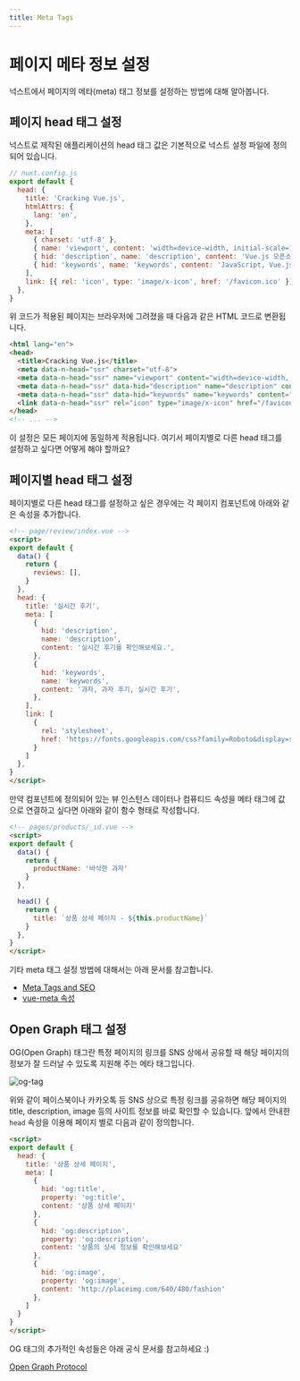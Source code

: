 ```yaml
---
title: Meta Tags
---
```


# 페이지 메타 정보 설정

넉스트에서 페이지의 메타(meta) 태그 정보를 설정하는 방법에 대해 알아봅니다.

## 페이지 head 태그 설정

넉스트로 제작된 애플리케이션의 head 태그 값은 기본적으로 넉스트 설정 파일에 정의되어 있습니다.

```js
// nuxt.config.js
export default {
  head: {
    title: 'Cracking Vue.js',
    htmlAttrs: {
      lang: 'en',
    },
    meta: [
      { charset: 'utf-8' },
      { name: 'viewport', content: 'width=device-width, initial-scale=1' },
      { hid: 'description', name: 'description', content: 'Vue.js 오픈소스 개발과 관련된 정보를 얻을 수 있는 사이트입니다.' },
      { hid: 'keywords', name: 'keywords', content: 'JavaScript, Vue.js, Nuxt.js, TypeScript, VuePress' },
    ],
    link: [{ rel: 'icon', type: 'image/x-icon', href: '/favicon.ico' }],
  },
}
```

위 코드가 적용된 페이지는 브라우저에 그려졌을 때 다음과 같은 HTML 코드로 변환됩니다.

```html
<html lang="en">
<head>
  <title>Cracking Vue.js</title>
  <meta data-n-head="ssr" charset="utf-8">
  <meta data-n-head="ssr" name="viewport" content="width=device-width, initial-scale=1">
  <meta data-n-head="ssr" data-hid="description" name="description" content="Vue.js 오픈소스 개발과 관련된 정보를 얻을 수 있는 사이트입니다.">
  <meta data-n-head="ssr" data-hid="keywords" name="keywords" content="JavaScript, Vue.js, Nuxt.js, TypeScript, VuePress">
  <link data-n-head="ssr" rel="icon" type="image/x-icon" href="/favicon.ico">
</head>
<!-- ... -->
```

이 설정은 모든 페이지에 동일하게 적용됩니다. 여기서 페이지별로 다른 head 태그를 설정하고 싶다면 어떻게 해야 할까요?

## 페이지별 head 태그 설정

페이지별로 다른 head 태그를 설정하고 싶은 경우에는 각 페이지 컴포넌트에 아래와 같은 속성을 추가합니다.

```html
<!-- page/review/index.vue -->
<script>
export default {
  data() {
    return {
      reviews: [],
    }
  },
  head: {
    title: '실시간 후기',
    meta: [
      {
        hid: 'description',
        name: 'description',
        content: '실시간 후기를 확인해보세요.',
      },
      {
        hid: 'keywords',
        name: 'keywords',
        content: '과자, 과자 후기, 실시간 후기',
      },
    ],
    link: [
      {
        rel: 'stylesheet',
        href: 'https://fonts.googleapis.com/css?family=Roboto&display=swap'
      }
    ]
  },
}
</script>
```

만약 컴포넌트에 정의되어 있는 뷰 인스턴스 데이터나 컴퓨티드 속성을 메타 태그에 값으로 연결하고 싶다면 아래와 같이 함수 형태로 작성합니다.

```html
<!-- pages/products/_id.vue -->
<script>
export default {
  data() {
    return {
      productName: '바삭한 과자'
    }
  },

  head() {
    return {
      title: `상품 상세 페이지 - ${this.productName}`
    }
  },
}
</script>
```

기타 meta 태그 설정 방법에 대해서는 아래 문서를 참고합니다.

- [Meta Tags and SEO](https://nuxtjs.org/docs/2.x/features/meta-tags-seo)
- [vue-meta 속성](https://vue-meta.nuxtjs.org/api/#metainfo-properties)

## Open Graph 태그 설정

OG(Open Graph) 태그란 특정 페이지의 링크를 SNS 상에서 공유할 때 해당 페이지의 정보가 잘 드러날 수 있도록 지원해 주는 메타 태그입니다.

![og-tag](./images/og-tag.png)

위와 같이 페이스북이나 카카오톡 등 SNS 상으로 특정 링크를 공유하면 해당 페이지의 title, description, image 등의 사이트 정보를 바로 확인할 수 있습니다. 앞에서 안내한 `head` 속성을 이용해 페이지 별로 다음과 같이 정의합니다.

```html
<script>
export default {
  head: {
    title: '상품 상세 페이지',
    meta: [
      {
        hid: 'og:title',
        property: 'og:title',
        content: '상품 상세 페이지'
      },
      {
        hid: 'og:description',
        property: 'og:description',
        content: '상품의 상세 정보를 확인해보세요'
      },
      {
        hid: 'og:image',
        property: 'og:image',
        content: 'http://placeimg.com/640/480/fashion'
      },
    ]
  }
}
</script>
```

OG 태그의 추가적인 속성들은 아래 공식 문서를 참고하세요 :)

[Open Graph Protocol](https://ogp.me/)